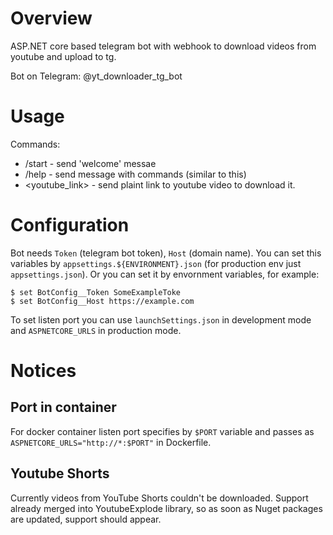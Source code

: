 # Overview
ASP.NET core based telegram bot with webhook to download videos from youtube and upload to tg.

Bot on Telegram: @yt_downloader_tg_bot

# Usage
Commands:

*   /start - send 'welcome' messae
*   /help - send message with commands (similar to this)
*   <youtube_link> - send plaint link to youtube video to 
download it.

# Configuration
Bot needs `Token` (telegram bot token), `Host`
(domain name). You can set this variables by 
`appsettings.${ENVIRONMENT}.json` (for production env just
`appsettings.json`). Or you can set it by envornment variables, for example:
```
$ set BotConfig__Token SomeExampleToke
$ set BotConfig__Host https://example.com
```

To set listen port you can use `launchSettings.json` in 
development mode and `ASPNETCORE_URLS` in production mode. 

# Notices

## Port in container
For docker container listen port specifies by `$PORT` 
variable and passes as `ASPNETCORE_URLS="http://*:$PORT"`
in Dockerfile.

## Youtube Shorts
Currently videos from YouTube Shorts couldn't be 
downloaded. Support already merged into YoutubeExplode 
library, so as soon as Nuget packages are updated, support 
should appear.